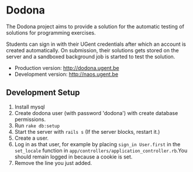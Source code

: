 # Dodona

The Dodona project aims to provide a solution for the automatic testing of solutions for programming exercises.

Students can sign in with their UGent credentials after which an account is created automatically. On submission, their solutions gets stored on the server and a sandboxed background job is started to test the solution.

* Production version: http://dodona.ugent.be
* Development version: http://naos.ugent.be

## Development Setup

1. Install mysql
2. Create dodona user (with password 'dodona') with create database permissions.
3. Run `rake db:setup`
4. Start the server with `rails s`
    (If the server blocks, restart it.)
5. Create a user.
6. Log in as that user, for example by placing `sign_in User.first` in the `set_locale` function in `app/controllers/application_controller.rb`.You should remain logged in because a cookie is set.
7. Remove the line you just added.
